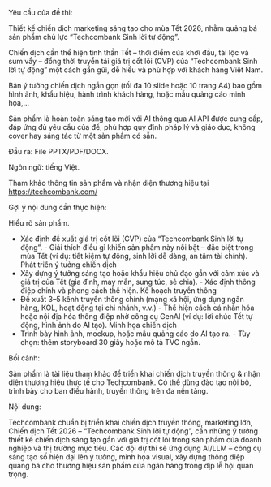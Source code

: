 Yêu cầu của đề thi:  

Thiết kế chiến dịch marketing sáng tạo cho mùa Tết 2026, nhằm quảng bá sản phẩm chủ lực “Techcombank Sinh lời tự động”.  

Chiến dịch cần thể hiện tinh thần Tết – thời điểm của khởi đầu, tài lộc và sum vầy – đồng thời truyền tải giá trị cốt lõi (CVP) của “Techcombank Sinh lời tự động” một cách gần gũi, dễ hiểu và phù hợp với khách hàng Việt Nam.  

Bản ý tưởng chiến dịch ngắn gọn (tối đa 10 slide hoặc 10 trang A4) bao gồm hình ảnh, khẩu hiệu, hành trình khách hàng, hoặc mẫu quảng cáo minh họa,...  

Sản phẩm là hoàn toàn sáng tạo mới với AI thông qua AI API được cung cấp, đáp ứng đủ yêu cầu của đề, phù hợp quy định pháp lý và giáo dục, không cover hay sáng tác từ một sản phẩm có sẵn. 

Đầu ra: File PPTX/PDF/DOCX. 

Ngôn ngữ: tiếng Việt. 

Tham khảo thông tin sản phẩm và nhận diện thương hiệu tại https://techcombank.com/   

  Gợi ý nội dung cần thực hiện:  

Hiểu rõ sản phẩm. 

- Xác định đề xuất giá trị cốt lõi (CVP) của “Techcombank Sinh lời tự động”. - Giải thích điều gì khiến sản phẩm này nổi bật – đặc biệt trong mùa Tết (ví dụ: tiết kiệm tự động, sinh lời dễ dàng, an tâm tài chính).
Phát triển ý tưởng chiến dịch
- Xây dựng ý tưởng sáng tạo hoặc khẩu hiệu chủ đạo gắn với cảm xúc và giá trị của Tết (gia đình, may mắn, sung túc, sẻ chia). - Xác định thông điệp chính và phong cách thể hiện.
Kế hoạch truyền thông
- Đề xuất 3–5 kênh truyền thông chính (mạng xã hội, ứng dụng ngân hàng, KOL, hoạt động tại chi nhánh, v.v.) - Thể hiện cách cá nhân hóa hoặc nội địa hóa thông điệp nhờ công cụ GenAI (ví dụ: lời chúc Tết tự động, hình ảnh do AI tạo).
Minh họa chiến dịch
- Trình bày hình ảnh, mockup, hoặc mẫu quảng cáo do AI tạo ra. - Tùy chọn: thêm storyboard 30 giây hoặc mô tả TVC ngắn.    

Bối cảnh:  

Sản phẩm là tài liệu tham khảo để triển khai chiến dịch truyền thông & nhận diện thương hiệu thực tế cho Techcombank.
Có thể dùng đào tạo nội bộ, trình bày cho ban điều hành, truyền thông trên đa nền tảng.  

Nội dung:  

Techcombank chuẩn bị triển khai chiến dịch truyền thông, marketing lớn, Chiến dịch Tết 2026 – “Techcombank Sinh lời tự động”, cần những ý tưởng thiết kế chiến dịch sáng tạo gắn với giá trị cốt lõi trong sản phẩm của doanh nghiệp và thị trường mục tiêu. Các đội dự thi sẽ ứng dụng AI/LLM – công cụ sáng tạo số hiện đại lên ý tưởng, minh họa visual, xây dựng thông điệp quảng bá cho thương hiệu sản phẩm của ngân hàng trong dịp lễ hội quan trọng.
